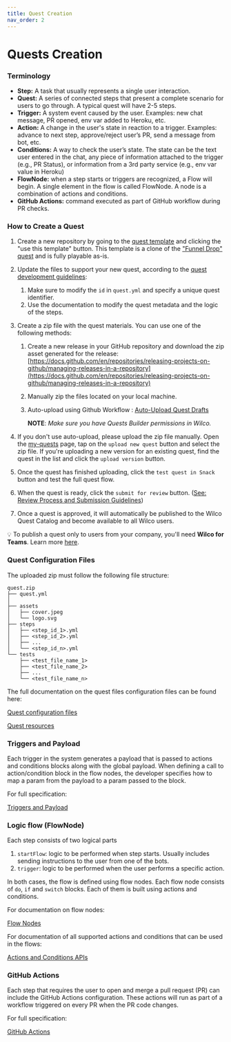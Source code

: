 ```yaml
---
title: Quest Creation
nav_order: 2
---
```


# Quests Creation

### **Terminology**

- **Step:** A task that usually represents a single user interaction.
- **Quest:** A series of connected steps that present a complete scenario for users to go through. A typical quest will have 2-5 steps.
- **Trigger:** A system event caused by the user. Examples: new chat message, PR opened, env var added to Heroku, etc.
- **Action:** A change in the user's state in reaction to a trigger. 
Examples: advance to next step, approve/reject user’s PR, send a message from bot, etc.
- **Conditions:** A way to check the user’s state. The state can be the text user entered in the chat, any piece of information attached to the trigger (e.g., PR Status), or information from a 3rd party service (e.g., env var value in Heroku)
- **FlowNode:** when a step starts or triggers are recognized, a Flow will begin. A single element in the flow is called FlowNode. A node is a combination of actions and conditions.
- **GitHub Actions:** command executed as part of GitHub workflow during PR checks.

### **How to Create a Quest**

1. Create a new repository by going to the [quest template](https://github.com/trywilco/quest-template) and clicking the "use this template" button. This template is a clone of the ["Funnel Drop" quest](https://app.wilco.gg/catalog/quest/mobile-responsiveness) and is fully playable as-is.
2. Update the files to support your new quest, according to the [quest development guidelines](https://github.com/trywilco/wilcosdk/tree/main/Quests%20Creation/Quest%20Development%20Guidelines):
    1. Make sure to modify the `id` in `quest.yml` and specify a unique quest identifier.
    2. Use the documentation to modify the quest metadata and the logic of the steps.
3. Create a zip file with the quest materials. You can use one of the following methods:
    1. Create a new release in your GitHub repository and download the zip asset generated for the release: [https://docs.github.com/en/repositories/releasing-projects-on-github/managing-releases-in-a-repository](https://docs.github.com/en/repositories/releasing-projects-on-github/managing-releases-in-a-repository)
    2. Manually zip the files located on your local machine.
    3. Auto-upload using Github Workflow : [Auto-Upload Quest Drafts](Quests%20Creation/Auto-Upload%20Quest%20Drafts.md)
        
        **NOTE**: *Make sure you have Quests Builder permissions in Wilco.*
        
4. If you don't use auto-upload, please upload the zip file manually. Open the [my-quests](https://app.wilco.gg/my-quests) page, tap on the `upload new quest` button and select the zip file. If you're uploading a new version for an existing quest, find the quest in the list and click the `upload version` button.
5. Once the quest has finished uploading, click the `test quest in Snack` button and test the full quest flow.
6. When the quest is ready, click the `submit for review` button. ([See: Review Process and Submission Guidelines](https://github.com/trywilco/wilcosdk/blob/Documentation_Quest_Guidelines/Quests%20Creation/Quest%20Development%20Guidelines/Review%20Process%20and%20Submission%20Guidelines))
7. Once a quest is approved, it will automatically be published to the Wilco Quest Catalog and become available to all Wilco users.


💡 To publish a quest only to users from your company, you'll need **Wilco for Teams**. Learn more [here](https://www.trywilco.com/teams/join).


### Quest Configuration Files

The uploaded zip must follow the following file structure:

```
quest.zip
├── quest.yml
│
├── assets
│   ├── cover.jpeg
│   └── logo.svg
├── steps
│   ├── <step_id_1>.yml
│   ├── <step_id_2>.yml
│   ├── ...
│   └── <step_id_n>.yml
└── tests
    ├── <test_file_name_1>
    ├── <test_file_name_2>
    ├── ...
    └── <test_file_name_n>
```

The full documentation on the quest files configuration files can be found here:

[Quest configuration files ](Quests%20Creation/Quest%20Configuration%20Files.md)

[Quest resources](Quests%20Creation/Quest%20Resources.md)

### Triggers and Payload

Each trigger in the system generates a payload that is passed to actions and conditions blocks along with the global payload. When defining a call to action/condition block in the flow nodes, the developer specifies how to map a param from the payload to a param passed to the block.

For full specification:

[Triggers and Payload](Quests%20Creation/Triggers%20and%20Payload.md)

### Logic flow (FlowNode)

Each step consists of two logical parts

1. `startFlow`: logic to be performed when step starts. Usually includes sending instructions to the user from one of the bots. 
2. `trigger`: logic to be performed when the user performs a specific action. 

In both cases, the flow is defined using flow nodes. Each flow node consists of `do`, `if` and `switch` blocks. Each of them is built using actions and conditions.

For documentation on flow nodes:

[Flow Nodes](Quests%20Creation/Flow%20Nodes.md)

For documentation of all supported actions and conditions that can be used in the flows:

[Actions and Conditions APIs](Quests%20Creation/Actions%20and%20Conditions%20APIs.md)

### GitHub Actions

Each step that requires the user to open and merge a pull request (PR) can include the GitHub Actions configuration. These actions will run as part of a workflow triggered on every PR when the PR code changes. 

For full specification:

[GitHub Actions](Quests%20Creation/GitHub%20Actions.md)
